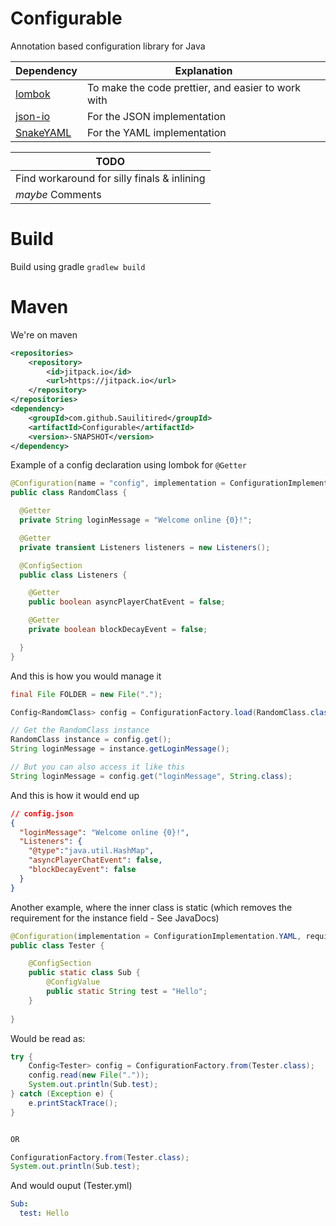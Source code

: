 # Configurable
Annotation based configuration library for Java

| Dependency | Explanation |
|:-----------|-------------|
|[lombok](https://projectlombok.org/) | To make the code prettier, and easier to work with |
|[json-io](https://github.com/jdereg/json-io) | For the JSON implementation |
|[SnakeYAML](https://bitbucket.org/asomov/snakeyaml) | For the YAML implementation |

| TODO |
|------|
| Find workaround for silly finals & inlining |
| _maybe_ Comments |


# Build
Build using gradle ```gradlew build```

# Maven
We're on maven
```xml
<repositories>
    <repository>
        <id>jitpack.io</id>
        <url>https://jitpack.io</url>
    </repository>
</repositories>
<dependency>
    <groupId>com.github.Sauilitired</groupId>
	<artifactId>Configurable</artifactId>
	<version>-SNAPSHOT</version>
</dependency>
```


Example of a config declaration using lombok for ```@Getter```
```java
@Configuration(name = "config", implementation = ConfigurationImplementation.JSON)
public class RandomClass {

  @Getter
  private String loginMessage = "Welcome online {0}!";

  @Getter
  private transient Listeners listeners = new Listeners();

  @ConfigSection
  public class Listeners {

    @Getter
    public boolean asyncPlayerChatEvent = false;

    @Getter
    private boolean blockDecayEvent = false;

  }  
}
```

And this is how you would manage it
```java
final File FOLDER = new File(".");

Config<RandomClass> config = ConfigurationFactory.load(RandomClass.class, FOLDER);

// Get the RandomClass instance
RandomClass instance = config.get();
String loginMessage = instance.getLoginMessage();

// But you can also access it like this
String loginMessage = config.get("loginMessage", String.class);
```

And this is how it would end up
```json
// config.json
{
  "loginMessage": "Welcome online {0}!",
  "Listeners": {
    "@type":"java.util.HashMap",
    "asyncPlayerChatEvent": false,
    "blockDecayEvent": false
  }
}
```


Another example, where the inner class is static (which removes the requirement for the instance field - See JavaDocs)
```java
@Configuration(implementation = ConfigurationImplementation.YAML, requiresAnnotations = true)
public class Tester {

    @ConfigSection
    public static class Sub {
        @ConfigValue
        public static String test = "Hello";
    }
    
}   
```

Would be read as:
```java
try {
    Config<Tester> config = ConfigurationFactory.from(Tester.class);
    config.read(new File("."));
    System.out.println(Sub.test);
} catch (Exception e) {
    e.printStackTrace();
}


OR

ConfigurationFactory.from(Tester.class);
System.out.println(Sub.test);
```

And would ouput (Tester.yml)
```yaml
Sub:
  test: Hello
```
